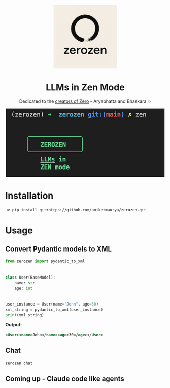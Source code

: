<center>

<div align="center">

<img src="/assets/zerozen-min.png" alt="zerozen" width="200" />

<br>

# LLMs in Zen Mode

Dedicated to the [creators of Zero](https://www.open.ac.uk/blogs/MathEd/index.php/2022/08/25/the-men-who-invented-zero/) - Aryabhatta and Bhaskara ✨

<img src="/assets/cli.png" alt="zerozen" width="500" />

</div>

</center>

# Installation

```bash
uv pip install git+https://github.com/aniketmaurya/zerozen.git
```

# Usage

## Convert Pydantic models to XML

```python
from zerozen import pydantic_to_xml


class User(BaseModel):
    name: str
    age: int


user_instance = User(name="John", age=30)
xml_string = pydantic_to_xml(user_instance)
print(xml_string)
```

**Output:**

```xml
<User><name>John</name><age>30</age></User>
```

## Chat

```bash
zerozen chat
```

## Coming up - Claude code like agents
